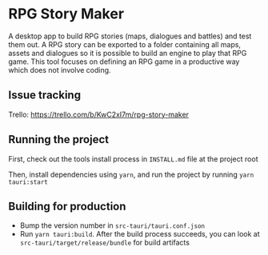 # RPG Story Maker
A desktop app to build RPG stories (maps, dialogues and battles) and test them out. A RPG story can be exported to a folder containing all maps, assets and dialogues so it is possible to build an engine to play that RPG game. This tool focuses on defining an RPG game in a productive way which does not involve coding.

## Issue tracking
Trello: https://trello.com/b/KwC2xI7m/rpg-story-maker

## Running the project
First, check out the tools install process in `INSTALL.md` file at the project root

Then, install dependencies using `yarn`, and run the project by running `yarn tauri:start`

## Building for production
- Bump the version number in `src-tauri/tauri.conf.json`
- Run `yarn tauri:build`. After the build process succeeds, you can look at `src-tauri/target/release/bundle` for build artifacts
